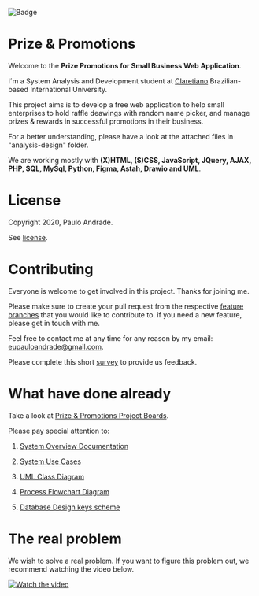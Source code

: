 ![Badge](https://img.shields.io/badge/Join-Us-%232157cz??style=flat-square&logo=appveyor)

# Prize & Promotions

Welcome to the <b>Prize Promotions for Small Business Web Application</b>. 

I´m a System Analysis and Development student at <a  href="https://claretiano.edu.br/"> Claretiano</a> Brazilian-based International University.

This project aims is to develop a free web application to help small enterprises to hold raffle deawings with random name picker, and manage prizes & rewards in successful promotions in their business. 

For a better understanding, please have a look at the attached files in "analysis-design" folder. 

We are working mostly with <b>(X)HTML, (S)CSS, JavaScript, JQuery, AJAX, PHP, SQL, MySql, Python, Figma, Astah, Drawio and UML</b>. 

# License

Copyright 2020, Paulo Andrade.

See [license](https://github.com/Paulo-AndradeB/Prize-Promotions/blob/main/LICENSE).

# Contributing

Everyone is welcome to get involved in this project. Thanks for joining me.

Please make sure to create your pull request from the respective [feature branches](https://github.com/Paulo-AndradeB/Prize-Promotions/branches) that you would like to contribute to. if you need a new feature, please get in touch with me.

Feel free to contact me at any time for any reason by my email: eupauloandrade@gmail.com. 

Please complete this short [survey](https://forms.gle/PwCiLAYLBBbt8g2w9) to provide us feedback.

# What have done already

Take a look at [Prize & Promotions Project Boards](https://github.com/Paulo-AndradeB/Prize-Promotions/projects/1).

Please pay special attention to:

1. [System Overview Documentation](https://github.com/Paulo-AndradeB/Prize-Promotions_And_Raffle-Drawings-Name-Picker/blob/Develop/analysis-design/System%20Overview%20Documentation%20-%20Prize%20Promotions.docx)

2. [System Use Cases](https://github.com/Paulo-AndradeB/Prize-Promotions_And_Raffle-Drawings-Name-Picker/blob/Develop/analysis-design/Use%20Cases%20-%20Prize%20Promotions.docx)

3. [UML Class Diagram](https://github.com/Paulo-AndradeB/Prize-Promotions_And_Raffle-Drawings-Name-Picker/blob/Develop/analysis-design/ClassDiagram_Prize-Promotions.pdf)

4. [Process Flowchart Diagram](https://github.com/Paulo-AndradeB/Prize-Promotions_And_Raffle-Drawings-Name-Picker/blob/Develop/analysis-design/Process%20Flowchart%20-%20Prize%20Promotions.jpg)

5. [Database Design keys scheme](https://github.com/Paulo-AndradeB/Prize-Promotions_And_Raffle-Drawings-Name-Picker/blob/Develop/analysis-design/Database_Design_key_scheme.xlsx)

# The real problem

We wish to solve a real problem. If you want to figure this problem out, we recommend watching the video below.

[![Watch the video](http://i1.ytimg.com/vi/vTxkD81Qmsk/hqdefault.jpg)](https://youtu.be/vTxkD81Qmsk)





